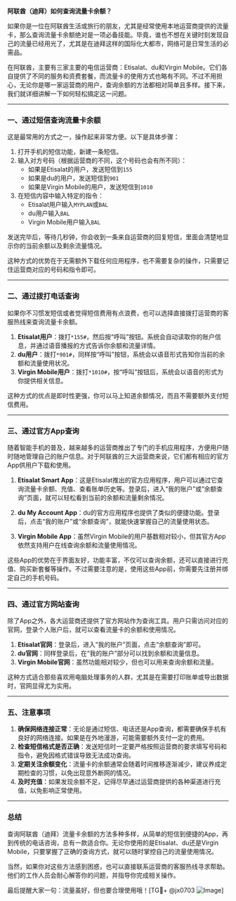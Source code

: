 **阿联酋（迪拜）如何查询流量卡余额？**

如果你是一位在阿联酋生活或旅行的朋友，尤其是经常使用本地运营商提供的流量卡，那么查询流量卡余额绝对是一项必备技能。毕竟，谁也不想在关键时刻发现自己的流量已经用光了，尤其是在迪拜这样的国际化大都市，网络可是日常生活的必需品。

在阿联酋，主要有三家主要的电信运营商：Etisalat、du和Virgin Mobile。它们各自提供了不同的服务和资费套餐，而流量卡的使用方式也略有不同。不过不用担心，无论你是哪一家运营商的用户，查询余额的方法都相对简单且多样。接下来，我们就详细讲解一下如何轻松搞定这一问题。

---

### **一、通过短信查询流量卡余额**
这是最常用的方式之一，操作起来非常方便。以下是具体步骤：

1. 打开手机的短信功能，新建一条短信。
2. 输入对方号码（根据运营商的不同，这个号码也会有所不同）：
   - 如果是Etisalat的用户，发送短信到`155`
   - 如果是du的用户，发送短信到`901`
   - 如果是Virgin Mobile的用户，发送短信到`1010`
3. 在短信内容中输入特定的指令：
   - Etisalat用户输入`MYPLAN`或`BAL`
   - du用户输入`BAL`
   - Virgin Mobile用户输入`BAL`

发送完毕后，等待几秒钟，你会收到一条来自运营商的回复短信，里面会清楚地显示你的当前余额以及剩余流量情况。

这种方式的优势在于无需额外下载任何应用程序，也不需要复杂的操作，只需要记住运营商对应的号码和指令即可。

---

### **二、通过拨打电话查询**
如果你不习惯发短信或者觉得短信费用有点浪费，也可以选择直接拨打运营商的客服热线来查询流量卡余额。

1. **Etisalat用户**：拨打`*155#`，然后按“呼叫”按钮。系统会自动读取你的账户信息，并通过语音播报的方式告诉你余额和流量详情。
2. **du用户**：拨打`*901#`，同样按“呼叫”按钮，系统会以语音形式告知你当前的余额和流量使用状况。
3. **Virgin Mobile用户**：拨打`*1010#`，按“呼叫”按钮后，系统会以语音的形式为你提供相关信息。

这种方式的优点是即时性更强，你可以马上知道余额情况，而且不需要额外支付短信费用。

---

### **三、通过官方App查询**
随着智能手机的普及，越来越多的运营商推出了专门的手机应用程序，方便用户随时随地管理自己的账户信息。对于阿联酋的三大运营商来说，它们都有相应的官方App供用户下载和使用。

1. **Etisalat Smart App**：这是Etisalat推出的官方应用程序，用户可以通过它查询流量卡余额、充值、查看账单历史等。登录后，进入“我的账户”或“余额查询”页面，就可以轻松看到当前的余额和流量剩余情况。
   
2. **du My Account App**：du的官方应用程序也提供了类似的便捷功能。登录后，点击“我的账户”或“余额查询”，就能快速掌握自己的流量使用状态。

3. **Virgin Mobile App**：虽然Virgin Mobile的用户基数相对较小，但其官方App依然支持用户在线查询余额和流量使用情况。

这些App的优势在于界面友好，功能丰富，不仅可以查询余额，还可以直接进行充值、购买新套餐等操作。不过需要注意的是，使用这些App前，你需要先注册并绑定自己的手机号码。

---

### **四、通过官方网站查询**
除了App之外，各大运营商还提供了官方网站作为查询工具。用户只需访问对应的官网，登录个人账户后，就可以查看流量卡的余额和使用情况。

1. **Etisalat官网**：登录后，进入“我的账户”页面，点击“余额查询”即可。
2. **du官网**：同样登录后，在“我的账户”部分可以找到余额和流量信息。
3. **Virgin Mobile官网**：虽然功能相对较少，但也可以用来查询余额和流量。

这种方式适合那些喜欢用电脑处理事务的人群，尤其是在需要打印账单或导出数据时，官网显得尤为实用。

---

### **五、注意事项**
1. **确保网络连接正常**：无论是通过短信、电话还是App查询，都需要确保手机有良好的网络连接。如果是在外地漫游，可能需要额外支付一定的费用。
2. **检查短信格式是否正确**：发送短信时一定要严格按照运营商的要求填写号码和指令，避免因格式错误导致无法成功查询。
3. **定期关注余额变化**：流量卡的余额通常会随着时间推移逐渐减少，建议养成定期检查的习惯，以免出现意外断网的情况。
4. **及时充值**：如果发现余额不足，记得尽早通过运营商提供的各种渠道进行充值，以免影响正常使用。

---

### **总结**
查询阿联酋（迪拜）流量卡余额的方法多种多样，从简单的短信到便捷的App，再到传统的电话咨询，总有一款适合你。无论你使用的是Etisalat、du还是Virgin Mobile，只要掌握了正确的查询方式，就可以随时掌控自己的流量使用情况。

当然，如果你对这些方法感到困惑，也可以直接联系运营商的客服热线寻求帮助。他们的工作人员会耐心解答你的问题，并指导你完成相关操作。

最后提醒大家一句：流量虽好，但也要合理使用哦！[TG💪+ @jx0703 ![Image](https://github.com/user-attachments/assets/dbca1d08-cadb-493c-b0ec-ad6f7a83f270)]